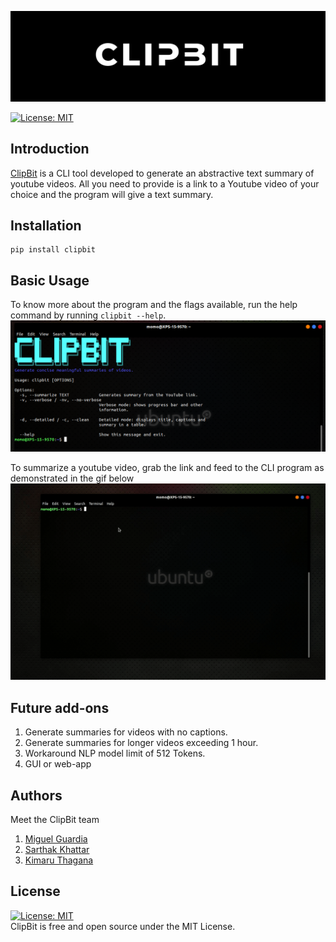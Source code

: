 ![Clipbit Logo](media/clipbit_logo.png)

[![License: MIT](https://img.shields.io/badge/License-MIT-yellow.svg)](https://opensource.org/licenses/MIT)

## Introduction

[ClipBit](https://pypi.org/project/clipbit/1.0.0/) is a CLI tool developed to generate an abstractive text summary of youtube videos. All you need to provide is a link to a Youtube
video of your choice and the program will give a text summary.

## Installation
```
pip install clipbit
```

## Basic Usage
To know more about the program and the flags available, run the help command by running `clipbit --help`.
![clipbit_help](media/clipbit.png)

To summarize a youtube video, grab the link and feed to the CLI program as demonstrated in the gif below
![ClipBit in action](media/clipbit.gif)

## Future add-ons

1. Generate summaries for videos with no captions.
2. Generate summaries for longer videos exceeding 1 hour.
3. Workaround NLP model limit of 512 Tokens.
4. GUI or web-app

## Authors

Meet the ClipBit team
1. [Miguel Guardia](https://github.com/Miguel-Enrique13)
2. [Sarthak Khattar](https://github.com/m0mosenpai)
3. [Kimaru Thagana](https://github.com/KimaruThagna)

## License 
[![License: MIT](https://img.shields.io/badge/License-MIT-yellow.svg)](https://opensource.org/licenses/MIT) <br>
ClipBit is free and open source under the MIT License.

